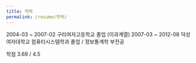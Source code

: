 ```yaml
---
title: 학력
permalink: /resume/학력/
---
```


2004-03 ~ 2007-02
구리여자고등학교 졸업 (이과계열)
2007-03 ~ 2012-08
덕성여자대학교 컴퓨터시스템학과 졸업 / 정보통계학 부전공

학점 3.69 / 4.5